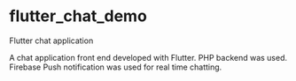# flutter_chat_demo

Flutter chat application

A chat application front end developed with Flutter. PHP backend was used. 
Firebase Push notification was used for real time chatting. 
